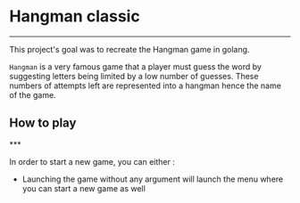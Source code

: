 <h1>Hangman classic</h1>

***

This project's goal was to recreate the Hangman game in golang.

``Hangman`` is a very famous game that a player must guess the word by suggesting letters being limited by a low number of guesses. These numbers of attempts left are represented into a hangman hence the name of the game.

<h2>How to play</h2>
***

In order to start a new game, you can either :
<ul>
<li>Launching the game without any argument will launch the menu where you can start a new game as well </li>
</ul>
